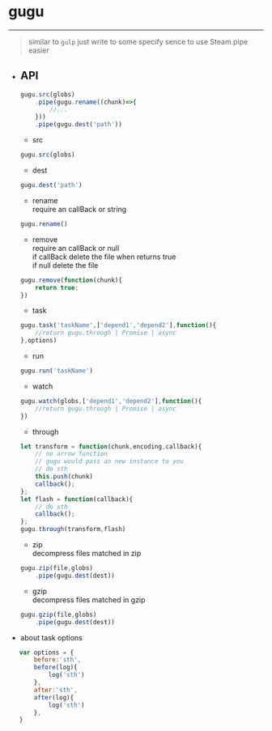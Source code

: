 # gugu
---
> similar to `gulp`
just write to some specify sence to use Steam.pipe easier

- ## API
    ```javascript
    gugu.src(globs)
        .pipe(gugu.rename((chunk)=>{
            //...
        }))
        .pipe(gugu.dest('path'))
    ```
    - src
    ```javascript
    gugu.src(globs)
    ```
    - dest
    ```javascript
    gugu.dest('path')
    ```
    - rename   
    require an callBack or string
    ```javascript
    gugu.rename()
    ```
    - remove   
    require an callBack or null   
    if callBack  delete the file when returns true  
    if null delete the file
    ```javascript
    gugu.remove(function(chunk){
        return true;
    })
    ```
    - task
    ```javascript
    gugu.task('taskName',['depend1','depend2'],function(){
        //return gugu.through | Promise | async
    },options)
    ```
    - run
    ```javascript
    gugu.run('taskName')
    ```
    - watch
    ```javascript
    gugu.watch(globs,['depend1','depend2'],function(){
        //return gugu.through | Promise | async
    })
    ```

    - through
    ```javascript
    let transform = function(chunk,encoding,callback){
        // no arrow function
        // gugu would pass an new instance to you
        // do sth
        this.push(chunk)
        callback();
    };
    let flash = function(callback){
        // do sth
        callback();
    };
    gugu.through(transform,flash)
    ```
    - zip    
    decompress files matched in zip
    ```javascript
    gugu.zip(file,globs)
        .pipe(gugu.dest(dest))
    ```
    - gzip   
    decompress files matched in gzip
    ```javascript
    gugu.gzip(file,globs)
        .pipe(gugu.dest(dest))
    ```

 - about task options
 ```javascript
    var options = {
        before:'sth',
        before(log){
            log('sth')
        },
        after:'sth',
        after(log){
            log('sth')
        },
    }
 ```
